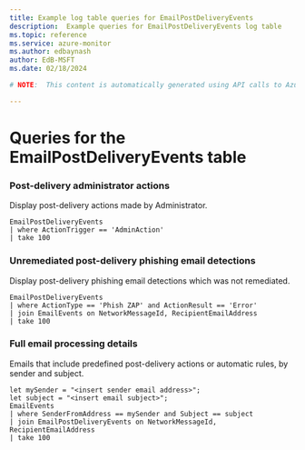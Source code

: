 ```yaml
---
title: Example log table queries for EmailPostDeliveryEvents
description:  Example queries for EmailPostDeliveryEvents log table
ms.topic: reference
ms.service: azure-monitor
ms.author: edbaynash
author: EdB-MSFT
ms.date: 02/18/2024

# NOTE:  This content is automatically generated using API calls to Azure. Any edits made on these files will be overwritten in the next run of the script. 

---
```


# Queries for the EmailPostDeliveryEvents table


### Post-delivery administrator actions  


Display post-delivery actions made by Administrator.  

```query
EmailPostDeliveryEvents
| where ActionTrigger == 'AdminAction'
| take 100 
```



### Unremediated post-delivery phishing email detections  


Display post-delivery phishing email detections which was not remediated.  

```query
EmailPostDeliveryEvents
| where ActionType == 'Phish ZAP' and ActionResult == 'Error'
| join EmailEvents on NetworkMessageId, RecipientEmailAddress  
| take 100
```



### Full email processing details  


Emails that include predefined post-delivery actions or automatic rules, by sender and subject.  

```query
let mySender = "<insert sender email address>";
let subject = "<insert email subject>";
EmailEvents
| where SenderFromAddress == mySender and Subject == subject
| join EmailPostDeliveryEvents on NetworkMessageId, RecipientEmailAddress 
| take 100
```

